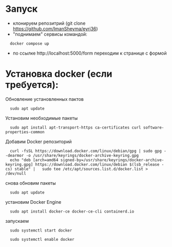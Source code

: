 # Запуск
- клонируем репозитрий (git clone https://github.com/ImanSheyma/eyrj36)
- "поднимаем" сервисы командой: 
```
  docker compose up
```
- по ссылке http://localhost:5000/form переходим к странице с формой

# Установка docker (если требуется):

Обновление установленных пактов
```
  sudo apt update
```
Установим необходимые пакеты
```
  sudo apt install apt-transport-https ca-certificates curl software-properties-common
```
Добавим Docker репозиторий
```
  curl -fsSL https://download.docker.com/linux/debian/gpg | sudo gpg --dearmor -o /usr/share/keyrings/docker-archive-keyring.gpg
  echo "deb [arch=amd64 signed-by=/usr/share/keyrings/docker-archive-keyring.gpg] https://download.docker.com/linux/debian $(lsb_release -cs) stable" |   sudo tee /etc/apt/sources.list.d/docker.list > /dev/null
```
снова обновим пакеты
```
  sudo apt update
```
установим Docker Engine
```
  sudo apt install docker-ce docker-ce-cli containerd.io
```
запускаем
```
  sudo systemctl start docker
```

```
  sudo systemctl enable docker
```
